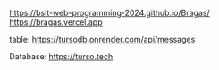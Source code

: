 https://bsit-web-programming-2024.github.io/Bragas/
https://bragas.vercel.app

table: https://tursodb.onrender.com/api/messages

Database: https://turso.tech

